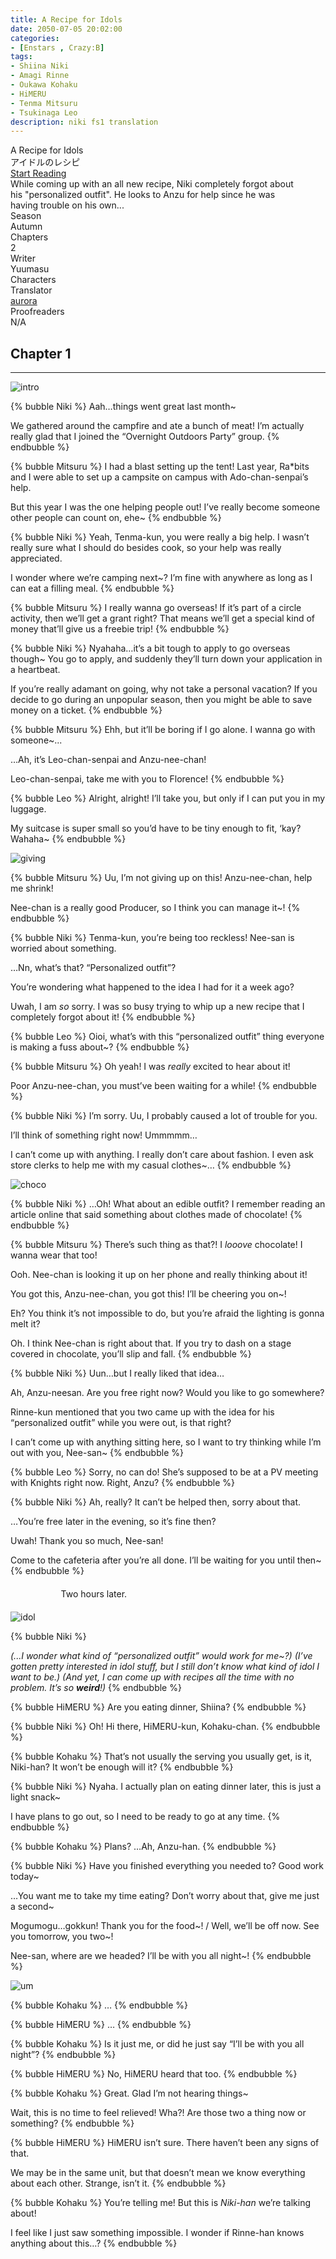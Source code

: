 ```yaml
---
title: A Recipe for Idols
date: 2050-07-05 20:02:00
categories:
- [Enstars , Crazy:B]
tags:
- Shiina Niki
- Amagi Rinne
- Oukawa Kohaku
- HiMERU
- Tenma Mitsuru
- Tsukinaga Leo
description: niki fs1 translation
---
```


<div class="preview-wrapper reverse" style="--storyColor: #hex;--storyColor-rgb: r,g,b;--storyColor-h: hue;--storyColor-s: saturation%;--storyColor-l: lightness%;">
  <div class="grid-wrapper">
      <div class="preview-background" style="background-image: url('https://res.cloudinary.com/djq41tb84/image/upload/v1706325664/translation%20site/masterlist/sk9nq5sxhe2emu6mpbr9.png')"></div>
      <div class="preview-box" style="background: calc(var(--card-background) + 2%)">
          <div class="title-area">
              <div class="title-area__title">A Recipe for Idols</div>
              <div class="title-area__subtitle">アイドルのレシピ</div>
              <div class="title-area__start"><a href="/2023/07/05/past-present-and/">Start Reading</a></div>
          </div>
          <div class="info-area">
              <div class="synopsis" style="width: 90%;">
                While coming up with an all new recipe, Niki completely forgot about his "personalized outfit". He looks to Anzu for help since he was having trouble on his own...
              </div>
              <div class="info">
                  <div class="info-item season">
                      <div class="label">
                          Season
                      </div>
                      <div class="value">
                        Autumn
                      </div>
                  </div>
                  <div class="info-item chapters">
                      <div class="label">
                          Chapters
                      </div>
                      <div class="value">
                          2
                      </div>
                  </div>
                  <div class="info-item writer">
                      <div class="label">
                          Writer
                      </div>
                      <div class="value">
                        Yuumasu
                      </div>
                  </div>
                  <div class="info-item characters">
                      <div class="label">
                          Characters
                      </div>
                      <div class="value">
                        <a href="/tags/Shiina-Niki/" character="Niki" title="Niki"></a>
                        <a href="/tags/Tenma-Mitsuru/" character="Mitsuru" title="Mitsuru"></a>
                        <a href="/tags/Tsukinaga-Leo/" character="Leo" title="Leo"></a>
                        <a href="/tags/HiMERU/" character="HiMERU" title="HiMERU"></a>
                        <a href="/tags/Oukawa-Kohaku/" character="Kohaku" title="Kohaku"></a>
                        <a href="/tags/Amagi-Rinne/" character="Rinne" title="Rinne"></a>
                      </div>
                  </div>
                  <div class="info-item tl">
                      <div class="label">
                          Translator
                      </div>
                      <div class="value">
                          <a href="https://twitter.com/azurecrystalz">aurora</a>
                      </div>
                  </div>
                  <div class="info-item pr">
                      <div class="label">
                          Proofreaders
                      </div>
                      <div class="value">
                          N/A
                      </div>
                  </div>
              </div>
          </div>
      </div>
  </div>
</div>

<!-- more -->

<div style="margin-top: 3%">
  <style>
    .hint--error.hint--top-left:before, .hint--error.hint--top-right:before, .hint--error.hint--top:before {
    border-top-color: #6a3446;
    }
    .hint--error:after {
    background-color: #6a3446;
    text-shadow: 0 -1px 0px #592726;
    }
    [character] {
      --dark-mode: hsl(var(--hue), 30%, 30%);
      display: flex;
    }
    [character]::before {
      position: absolute;
      margin-left: 75px;
    }
    [character] p {
      max-width: calc(100% - 75px);
      margin-left: 75px;
      color: inherit;
    }
    :root[theme='dark'] [character] p {
      background: var(--dark-mode);
    }
    :root[theme='dark'] [character] p .thought {
      color: #9f9fff;
    }
    :root[theme='light'] [character] p {
      background: var(--light-mode);
    }
    [character] p:first-child {
      margin-top: 20px;
      border-top-left-radius: 0px;
    }
    [character] p:first-child::before {
      position: absolute;
      left: 0;
    }
    [character]::after {
      display: none;
      left: 65px;
      top: 37px;
    }
    .msr-narration {
      display: flex;
      align-items: center;
      margin: 20px 0px;
      gap: 5px;
    }
    .msr-narration::before {
      content: "";
      display: inline-block;
      background: var(--article-text);
      height: 1px;
      width: 15%;
    }
    .msr-narration p {
      margin: 0;
    }
    @media (max-width: 650px) {
    [character] p {
        margin:0 0 .4em 65px;
        padding: .72em;
        margin-left: 55px !important;
    }
    [character]::before,[character][hidden]::before,[character][unknown]::before {
        margin-left: 70px;
        margin-left: 55px !important;
    }
}    
  </style>

<h2>Chapter 1</h2>

***

![intro](https://res.cloudinary.com/djq41tb84/image/upload/v1708218089/enstars/dialogue/niki%20fs/fs1/mwkfkeqjtuyudaevkmfl.png)

{% bubble Niki %}
Aah…things went great last month~

We gathered around the campfire and ate a bunch of meat! I’m actually really glad that I joined the “Overnight Outdoors Party” group.
{% endbubble %}

{% bubble Mitsuru %}
I had a blast setting up the tent! Last year, Ra*bits and I were able to set up a campsite on campus with Ado-chan-senpai’s help.

But this year I was the one helping people out! I’ve really become someone other people can count on, ehe~
{% endbubble %}

{% bubble Niki %}
Yeah, Tenma-kun, you were really a big help. I wasn’t really sure what I should do besides cook, so your help was really appreciated.

I wonder where we’re camping next~? I’m fine with anywhere as long as I can eat a filling meal.
{% endbubble %}

{% bubble Mitsuru %}
I really wanna go overseas! If it’s part of a circle activity, then we’ll get a grant right? That means we’ll get a special kind of money that’ll give us a freebie trip!
{% endbubble %}

{% bubble Niki %}
Nyahaha…it’s a bit tough to apply to go overseas though~ You go to apply, and suddenly they’ll turn down your application in a heartbeat.

If you’re really adamant on going, why not take a personal vacation? If you decide to go during an unpopular season, then you might be able to save money on a ticket.
{% endbubble %}

{% bubble Mitsuru %}
Ehh, but it’ll be boring if I go alone. I wanna go with someone~...

…Ah, it’s Leo-chan-senpai and Anzu-nee-chan!

Leo-chan-senpai, take me with you to Florence!
{% endbubble %}

{% bubble Leo %}
Alright, alright! I’ll take you, but only if I can put you in my luggage.

My suitcase is super small so you’d have to be tiny enough to fit, ‘kay? Wahaha~
{% endbubble %}

![giving](https://res.cloudinary.com/djq41tb84/image/upload/v1708218091/enstars/dialogue/niki%20fs/fs1/wcwrsyu38i4nxnw48hvt.png)

{% bubble Mitsuru %}
Uu, I’m not giving up on this! Anzu-nee-chan, help me shrink!

Nee-chan is a really good Producer, so I think you can manage it~!
{% endbubble %}

{% bubble Niki %}
Tenma-kun, you’re being too reckless! Nee-san is worried about something.

 …Nn, what’s that? “Personalized outfit”?

You’re wondering what happened to the idea I had for it a week ago?

Uwah, I am *so* sorry. I was so busy trying to whip up a new recipe that I completely forgot about it!
{% endbubble %}

{% bubble Leo %}
Oioi, what’s with this “personalized outfit” thing everyone is making a fuss about~?
{% endbubble %}

{% bubble Mitsuru %}
Oh yeah! I was *really* excited to hear about it!

Poor Anzu-nee-chan, you must’ve been waiting for a while!
{% endbubble %}

{% bubble Niki %}
I’m sorry. Uu, I probably caused a lot of trouble for you.

I’ll think of something right now! Ummmmm…

I can’t come up with anything. I really don’t care about fashion. I even ask store clerks to help me with my casual clothes~…
{% endbubble %}

![choco](https://res.cloudinary.com/djq41tb84/image/upload/v1708218092/enstars/dialogue/niki%20fs/fs1/b906fqw7resijul9su9m.png)

{% bubble Niki %}
 …Oh! What about an edible outfit? I remember reading an article online that said something about clothes made of chocolate!
{% endbubble %}

{% bubble Mitsuru %}
There’s such thing as that?! I *looove* chocolate! I wanna wear that too!

Ooh. Nee-chan is looking it up on her phone and really thinking about it!

You got this, Anzu-nee-chan, you got this! I’ll be cheering you on~!

Eh? You think it’s not impossible to do, but you’re afraid the lighting is gonna melt it?

Oh. I think Nee-chan is right about that. If you try to dash on a stage covered in chocolate, you’ll slip and fall.
{% endbubble %}

{% bubble Niki %}
Uun…but I really liked that idea…

Ah, Anzu-neesan. Are you free right now? Would you like to go somewhere?

Rinne-kun mentioned that you two came up with the idea for his “personalized outfit” while you were out, is that right?

I can’t come up with anything sitting here, so I want to try thinking while I’m out with you, Nee-san~
{% endbubble %}

{% bubble Leo %}
Sorry, no can do! She’s supposed to be at a PV meeting with Knights right now. Right, Anzu?
{% endbubble %}

{% bubble Niki %}
Ah, really? It can’t be helped then, sorry about that.

 …You’re free later in the evening, so it’s fine then?

Uwah! Thank you so much, Nee-san!

Come to the cafeteria after you’re all done. I’ll be waiting for you until then~
{% endbubble %}

<div class="msr-narration">
    <p>Two hours later.</p>
</div>

![idol](https://res.cloudinary.com/djq41tb84/image/upload/v1708218089/enstars/dialogue/niki%20fs/fs1/zfrlpzkkt4coufyeek6o.png)

{% bubble Niki %}
<th><i>(...I wonder what kind of “personalized outfit” would work for me~?)</i></th>

<th><i>(I’ve gotten pretty interested in idol stuff, but I still don’t know what kind of idol I want to be.)</i></th>

<th><i>(And yet, I can come up with recipes all the time with no problem. It’s so <b>weird</b>!)</i></th>
{% endbubble %}

{% bubble HiMERU %}
Are you eating dinner, Shiina?
{% endbubble %}

{% bubble Niki %}
Oh! Hi there, HiMERU-kun, Kohaku-chan.
{% endbubble %}

{% bubble Kohaku %}
That’s not usually the serving you usually get, is it, Niki-han? It won’t be enough will it?
{% endbubble %}

{% bubble Niki %}
Nyaha. I actually plan on eating dinner later, this is just a light snack~

I have plans to go out, so I need to be ready to go at any time.
{% endbubble %}

{% bubble Kohaku %}
Plans? …Ah, Anzu-han.
{% endbubble %}

{% bubble Niki %}
Have you finished everything you needed to? Good work today~

 …You want me to take my time eating? Don’t worry about that, give me just a second~

Mogumogu…gokkun! Thank you for the food~! / Well, we’ll be off now. See you tomorrow, you two~!

Nee-san, where are we headed? I’ll be with you all night~!
{% endbubble %}

![um](https://res.cloudinary.com/djq41tb84/image/upload/v1708218092/enstars/dialogue/niki%20fs/fs1/ggmjfflcowfsi72mefoh.png)

{% bubble Kohaku %}
…
{% endbubble %}

{% bubble HiMERU %}
…
{% endbubble %}

{% bubble Kohaku %}
Is it just me, or did he just say “I’ll be with you all night”?
{% endbubble %}

{% bubble HiMERU %}
No, HiMERU heard that too.
{% endbubble %}

{% bubble Kohaku %}
Great. Glad I’m not hearing things~

Wait, this is no time to feel relieved! Wha?! Are those two a thing now or something?
{% endbubble %}

{% bubble HiMERU %}
HiMERU isn’t sure. There haven’t been any signs of that.

We may be in the same unit, but that doesn’t mean we know everything about each other. Strange, isn’t it.
{% endbubble %}

{% bubble Kohaku %}
You’re telling me! But this is <i>Niki-han</i> we’re talking about!

I feel like I just saw something impossible. I wonder if Rinne-han knows anything about this…?
{% endbubble %}

  <!-- CONTENT GOES HERE -->

  <!-- 
  SPEECH BUBBLE FORMAT: 
  {% bubble [CHARACTER_FIRST_NAME] [ATTRIBUTE(optional)]}
    DIALOGUE TEXT HERE

    ADD A LINE SPACE FOR A NEW LINE

    <th>EMBED THOUGHT DIALOGUE WITH THESE TAGS</th>
  {% endbubble %}
  -->

  </div>

